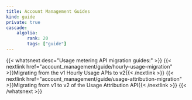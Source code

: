 ```yaml
---
title: Account Management Guides
kind: guide
private: true
cascade:
    algolia:
        rank: 20
        tags: ["guide"]
---
```


{{< whatsnext desc="Usage metering API migration guides:" >}}
    {{< nextlink href="account_management/guide/hourly-usage-migration" >}}Migrating from the v1 Hourly Usage APIs to v2{{< /nextlink >}}
    {{< nextlink href="account_management/guide/usage-attribution-migration" >}}Migrating from v1 to v2 of the Usage Attribution API{{< /nextlink >}}
{{< /whatsnext >}}